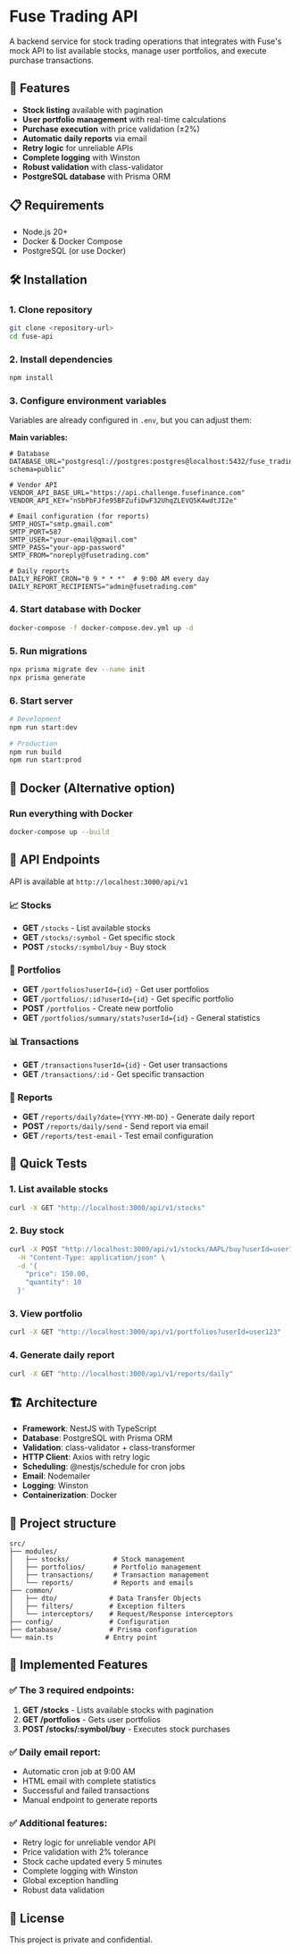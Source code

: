 # Fuse Trading API

A backend service for stock trading operations that integrates with Fuse's mock API to list available stocks, manage user portfolios, and execute purchase transactions.

## 🚀 Features

- **Stock listing** available with pagination
- **User portfolio management** with real-time calculations
- **Purchase execution** with price validation (±2%)
- **Automatic daily reports** via email
- **Retry logic** for unreliable APIs
- **Complete logging** with Winston
- **Robust validation** with class-validator
- **PostgreSQL database** with Prisma ORM

## 📋 Requirements

- Node.js 20+ 
- Docker & Docker Compose
- PostgreSQL (or use Docker)

## 🛠️ Installation

### 1. Clone repository
```bash
git clone <repository-url>
cd fuse-api
```

### 2. Install dependencies
```bash
npm install
```

### 3. Configure environment variables
Variables are already configured in `.env`, but you can adjust them:

**Main variables:**
```env
# Database
DATABASE_URL="postgresql://postgres:postgres@localhost:5432/fuse_trading?schema=public"

# Vendor API
VENDOR_API_BASE_URL="https://api.challenge.fusefinance.com"
VENDOR_API_KEY="nSbPbFJfe95BFZufiDwF32UhqZLEVQ5K4wdtJI2e"

# Email configuration (for reports)
SMTP_HOST="smtp.gmail.com"
SMTP_PORT=587
SMTP_USER="your-email@gmail.com"
SMTP_PASS="your-app-password"
SMTP_FROM="noreply@fusetrading.com"

# Daily reports
DAILY_REPORT_CRON="0 9 * * *"  # 9:00 AM every day
DAILY_REPORT_RECIPIENTS="admin@fusetrading.com"
```

### 4. Start database with Docker
```bash
docker-compose -f docker-compose.dev.yml up -d
```

### 5. Run migrations
```bash
npx prisma migrate dev --name init
npx prisma generate
```

### 6. Start server
```bash
# Development
npm run start:dev

# Production
npm run build
npm run start:prod
```

## 🐳 Docker (Alternative option)

### Run everything with Docker
```bash
docker-compose up --build
```

## 📡 API Endpoints

API is available at `http://localhost:3000/api/v1`

### 📈 Stocks
- **GET** `/stocks` - List available stocks
- **GET** `/stocks/:symbol` - Get specific stock  
- **POST** `/stocks/:symbol/buy` - Buy stock

### 💼 Portfolios
- **GET** `/portfolios?userId={id}` - Get user portfolios
- **GET** `/portfolios/:id?userId={id}` - Get specific portfolio
- **POST** `/portfolios` - Create new portfolio
- **GET** `/portfolios/summary/stats?userId={id}` - General statistics

### 📊 Transactions
- **GET** `/transactions?userId={id}` - Get user transactions
- **GET** `/transactions/:id` - Get specific transaction

### 📧 Reports
- **GET** `/reports/daily?date={YYYY-MM-DD}` - Generate daily report
- **POST** `/reports/daily/send` - Send report via email
- **GET** `/reports/test-email` - Test email configuration

## 🧪 Quick Tests

### 1. List available stocks
```bash
curl -X GET "http://localhost:3000/api/v1/stocks"
```

### 2. Buy stock
```bash
curl -X POST "http://localhost:3000/api/v1/stocks/AAPL/buy?userId=user123" \
  -H "Content-Type: application/json" \
  -d '{
    "price": 150.00,
    "quantity": 10
  }'
```

### 3. View portfolio
```bash
curl -X GET "http://localhost:3000/api/v1/portfolios?userId=user123"
```

### 4. Generate daily report
```bash
curl -X GET "http://localhost:3000/api/v1/reports/daily"
```

## 🏗️ Architecture

- **Framework**: NestJS with TypeScript
- **Database**: PostgreSQL with Prisma ORM
- **Validation**: class-validator + class-transformer
- **HTTP Client**: Axios with retry logic
- **Scheduling**: @nestjs/schedule for cron jobs
- **Email**: Nodemailer
- **Logging**: Winston
- **Containerization**: Docker

## 📁 Project structure

```
src/
├── modules/
│   ├── stocks/           # Stock management
│   ├── portfolios/       # Portfolio management
│   ├── transactions/     # Transaction management
│   └── reports/          # Reports and emails
├── common/
│   ├── dto/             # Data Transfer Objects
│   ├── filters/         # Exception filters
│   └── interceptors/    # Request/Response interceptors
├── config/              # Configuration
├── database/            # Prisma configuration
└── main.ts             # Entry point
```

## 🚀 Implemented Features

### ✅ The 3 required endpoints:
1. **GET /stocks** - Lists available stocks with pagination
2. **GET /portfolios** - Gets user portfolios 
3. **POST /stocks/:symbol/buy** - Executes stock purchases

### ✅ Daily email report:
- Automatic cron job at 9:00 AM
- HTML email with complete statistics
- Successful and failed transactions
- Manual endpoint to generate reports

### ✅ Additional features:
- Retry logic for unreliable vendor API
- Price validation with 2% tolerance
- Stock cache updated every 5 minutes
- Complete logging with Winston
- Global exception handling
- Robust data validation

## 📄 License

This project is private and confidential.
